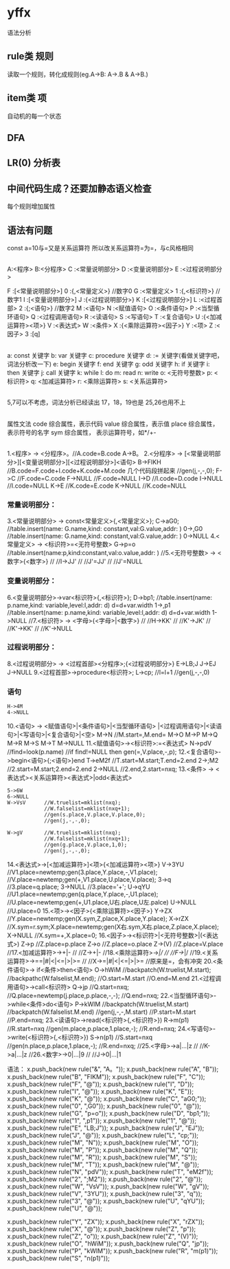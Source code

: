 # yffx
语法分析


## rule类 规则
读取一个规则，转化成规则(eg.A->B: A->.B & A->B.)

## item类 项
自动机的每一个状态

## DFA

## LR(0) 分析表

## 中间代码生成？还要加静态语义检查

每个规则增加属性
## 语法有问题
const a=10与=又是关系运算符
所以改关系运算符=为=，与c风格相同

##
A:<程序>
B:<分程序>
C :<常量说明部分>
D :<变量说明部分>
E :<过程说明部分>

F :[<常量说明部分>]
0 :{,<常量定义>}		//数字0
G :<常量定义>
1 :{,<标识符>}		//数字1
I :[<变量说明部分>]
J :{<过程说明部分>}
K :[<过程说明部分>]
L :<过程首部>
2 :{;<语句>}		//数字2
M :<语句>
N :<赋值语句>
O :<条件语句>
P :<当型循环语句>
Q :<过程调用语句>
R :<读语句>
S :<写语句>
T :<复合语句>
U :{<加减运算符><项>}
V :<表达式>
W :<条件>
X :{<乘除运算符><因子>}
Y :<项>
Z :<因子>
3 :[q] 

##
a: const 关键字
b: var   关键字
c: procedure 关键字
d: :=	关键字(看做关键字吧，词法分析改一下)
e: begin 关键字
f: end 关键字
g: odd 关键字
h: if 关键字
i: then 关键字
j: call 关键字
k: while
l: do
m: read
n: write
o: <无符号整数>
p: <标识符>
q: <加减运算符>
r: <乘除运算符>
s: <关系运算符>

##
5,7可以不考虑，词法分析已经读出
17，18，19也是
25,26也用不上
##
属性文法
code 综合属性，表示代码
value 综合属性，表示值
place 综合属性， 表示符号的名字
sym  综合属性， 表示运算符号，如*/+-
##
1.<程序> -> <分程序>。//A.code=B.code
	A->B。
2.<分程序> -> [<常量说明部分>][<变量说明部分>][<过程说明部分>]<语句>
	B->FIKH		//B.code=F.code+I.code+K.code+M.code 几个代码段拼起来
				//gen(j,-,-,0);
	F->C		//F.code=C.code
	F->NULL		//F.code=NULL
	I->D		//I.code=D.code
	I->NULL		//I.code=NULL
	K->E		//K.code=E.code
	K->NULL		//K.code=NULL
### 常量说明部分：
3.<常量说明部分> -> const<常量定义>{,<常量定义>};
	C->aG0;		//table.insert(name: G.name,kind: constant,val:G.value,addr: )
	0->,G0		//table.insert(name: G.name,kind: constant,val:G.value,addr: )
	0->NULL
4.<常量定义> -> <标识符>=<无符号整数>
	G->p=o		//table.insert(name:p,kind:constant,val:o.value,addr: )
//5.<无符号整数> -> <数字>{<数字>}
//	//I->JJ'
//	//J'=JJ'
//	//J'=NULL
### 变量说明部分：
6.<变量说明部分>->var<标识符>{,<标识符>};
	D->bp1;		//table.insert(name: p.name,kind: variable,level:l,addr: d)
					d=d+var.width
	1->,p1		//table.insert(name: p.name,kind: variable,level:l,addr: d)
					d=d+var.width
	1->NULL
//7.<标识符> -> <字母>{<字母>|<数字>}
//	//H->KK'
//	//K'->JK'
//	//K'->KK'
//	//K'->NULL
### 过程说明部分：
8.<过程说明部分> -> <过程首部><分程序>;{<过程说明部分>}
	E->LB;J
	J->EJ
	J->NULL
9.<过程首部>->procedure<标识符>;
	L->cp;		//l=l+1
				//gen(j,-,-,0)
### 语句

	H->4M
	4->NULL
10.<语句> -> <赋值语句>|<条件语句>|<当型循环语句>
	|<过程调用语句>|<读语句>|<写语句>|<复合语句>|<空>
	M->N		//M.start=,M.end=
	M->O
	M->P
	M->Q
	M->R
	M->S
	M->T
	M->NULL
11.<赋值语句>-><标识符>:=<表达式>
	N->pdV		//find=look(p.name)
				//if find!=NULL then gen(=,V.place,-,p);
12.<复合语句>->begin<语句>{;<语句>}end
	T->eM2f		//T.start=M.start;T.end=2.end
	2->;M2		//2.start=M.start;2.end=2.end
	2->NULL		//2.end,2.start=nxq;
13.<条件> -> <表达式><关系运算符><表达式>|odd<表达式>

	5->6W
	6->NULL
	W->VsV		//W.truelist=mklist(nxq);
				//W.falselist=mklist(nxq+1);
				//gen(s.place,V.place,V.place,0);
				//gen(j,-,-,0);

	W->gV		//W.truelist=mklist(nxq);
				//W.falselist=mklist(nxq+1);
				//gen(g.place,V.place,1,0);
				//gen(j,-,-,0);
14.<表达式>->[<加减运算符>]<项>{<加减运算符><项>}
	V->3YU		//V1.place=newtemp;gen(3.place,Y.place,-,V1.place);
				//V.place=newtemp;gen(+,V1.place,U.place,V.place);
	3->q		//3.place=q.place;
	3->NULL		//3.place='+';
	U->qYU		//U1.place=newtemp;gen(q.place,Y.place,-,U1.place);
				//U.place=newtemp;gen(+,U1.place,U右.place,U左.palce)
	U->NULL		//U.place=0
15.<项>-><因子>{<乘除运算符><因子>}
	Y->ZX		//Y.place=newtemp;gen(X.sym,Z,place,X.place,Y.place);
	X->rZX		//X.sym=r.sym;X.place=newtemp;gen(X右.sym,X右.place,Z.place,X.place);
	X->NULL		//X.sym=+,X.place=0;
16.<因子>-><标识符>|<无符号整数>|(<表达式>)
	Z->p		//Z.place=p.place
	Z->o		//Z.place=o.place
	Z->(V)		//Z.place=V.place
//17.<加减运算符>->+|-
//	//Z->+|-
//18.<乘除运算符>->*|/
//	//F->*|/
//19.<关系运算符>->==|#|<|<=|>|>=
//	//X->=|#|<|<=|>|>=                        //原来是=，会有冲突
20.<条件语句>-> if<条件>then<语句>
	O->hWiM		//backpatch(W.truelist,M.start);
				//backpathc(W.falselist,M.end);
				//O.start=M.start
				//O.end=M.end
21.<过程调用语句>->call<标识符>
	Q->jp		//Q.start=nxq;
				//Q.place=newtemp(j.place,p.place,-,-);
				//Q.end=nxq;
22.<当型循环语句>->while<条件>do<语句>
	P->kWlM		//backpatch(W.truelist,M.start)
				//backpatch(W.falselist.M.end)
				//gen(j,-,-,M.start)
				//P.start=M.start
				//P.end=nxq;
23.<读语句>->read(<标识符>{,<标识符>})
	R->m(p1)	//R.start=nxq
				//gen(m.place,p.place,1.place,-);
				//R.end=nxq;
24.<写语句>->write(<标识符>{,<标识符>})
	S->n(p1)	//S.start=nxq
				//gen(n.place,p.place,1.place,-);
				//R.end=nxq;
//25.<字母>->a|...|z
//	//K->a|...|z
//26.<数字>->0|...|9
//	//J->0|...|1

语法：
x.push_back(new rule("&", "A。"));
x.push_back(new rule("A", "B"));
x.push_back(new rule("B", "FIKM"));
x.push_back(new rule("F", "C"));
x.push_back(new rule("F", "@"));
x.push_back(new rule("I", "D"));
x.push_back(new rule("I", "@"));
x.push_back(new rule("K", "E"));
x.push_back(new rule("K", "@"));
x.push_back(new rule("C", "aG0;"));
x.push_back(new rule("0", ",G0"));
x.push_back(new rule("0", "@"));
x.push_back(new rule("G", "p=o"));
x.push_back(new rule("D", "bp1;"));
x.push_back(new rule("1", ",p1"));
x.push_back(new rule("1", "@"));
x.push_back(new rule("E", "LB;J"));
x.push_back(new rule("J", "EJ"));
x.push_back(new rule("J", "@"));
x.push_back(new rule("L", "cp;"));
x.push_back(new rule("M", "N"));
x.push_back(new rule("M", "O"));
x.push_back(new rule("M", "P"));
x.push_back(new rule("M", "Q"));
x.push_back(new rule("M", "R"));
x.push_back(new rule("M", "S"));
x.push_back(new rule("M", "T"));
x.push_back(new rule("M", "@"));
x.push_back(new rule("N", "pdV"));
x.push_back(new rule("T", "eM2f"));
x.push_back(new rule("2", ";M2"));
x.push_back(new rule("2", "@"));
x.push_back(new rule("W", "VsV"));
x.push_back(new rule("W", "gV"));
x.push_back(new rule("V", "3YU"));
x.push_back(new rule("3", "q"));
x.push_back(new rule("3", "@"));
x.push_back(new rule("U", "qYU"));
x.push_back(new rule("U", "@"));

x.push_back(new rule("Y", "ZX"));
x.push_back(new rule("X", "rZX"));
x.push_back(new rule("X", "@"));
x.push_back(new rule("Z", "p"));
x.push_back(new rule("Z", "o"));
x.push_back(new rule("Z", "(V)"));
x.push_back(new rule("O", "hWiM"));
x.push_back(new rule("Q", "jp"));
x.push_back(new rule("P", "kWlM"));
x.push_back(new rule("R", "m(p1)"));
x.push_back(new rule("S", "n(p1)"));